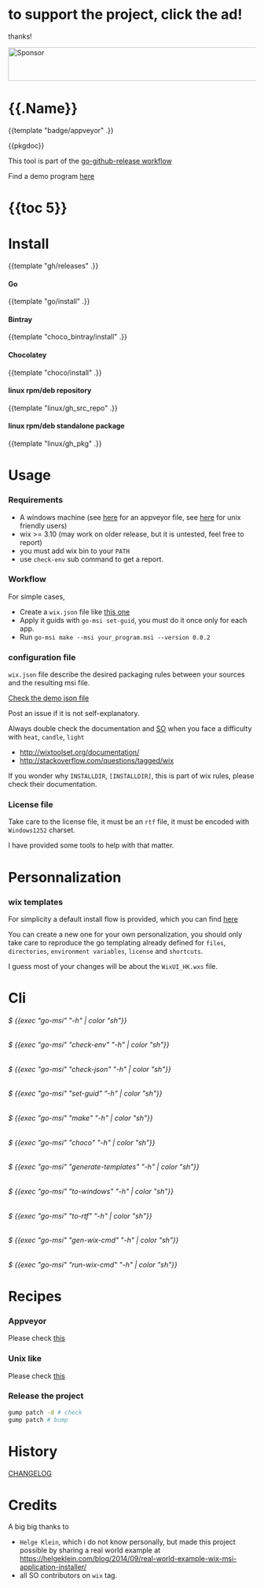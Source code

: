 
# to support the project, click the ad!

thanks!

<a href="https://app.codesponsor.io/link/aHBhB5M68Fescjjp9VC9TtJs/mh-cbon/go-msi" rel="nofollow"><img src="https://app.codesponsor.io/embed/aHBhB5M68Fescjjp9VC9TtJs/mh-cbon/go-msi.svg" style="width: 888px; height: 68px;" alt="Sponsor" /></a>

# {{.Name}}

{{template "badge/appveyor" .}}

{{pkgdoc}}

This tool is part of the [go-github-release workflow](https://github.com/mh-cbon/go-github-release)

Find a demo program [here](https://github.com/mh-cbon/go-msi/tree/master/testing/hello)

# {{toc 5}}

# Install

{{template "gh/releases" .}}

#### Go
{{template "go/install" .}}

#### Bintray
{{template "choco_bintray/install" .}}

#### Chocolatey
{{template "choco/install" .}}

#### linux rpm/deb repository
{{template "linux/gh_src_repo" .}}

#### linux rpm/deb standalone package
{{template "linux/gh_pkg" .}}

# Usage

### Requirements

- A windows machine (see [here](https://github.com/mh-cbon/go-msi/blob/master/appveyor-recipe.md) for an appveyor file, see [here](https://github.com/mh-cbon/go-msi/blob/master/unice-recipe.md) for unix friendly users)
- wix >= 3.10 (may work on older release, but it is untested, feel free to report)
- you must add wix bin to your `PATH`
- use `check-env` sub command to get a report.

### Workflow

For simple cases,

- Create a `wix.json` file like [this one](https://github.com/mh-cbon/go-msi/blob/master/wix.json)
- Apply it guids with `go-msi set-guid`, you must do it once only for each app.
- Run `go-msi make --msi your_program.msi --version 0.0.2`

### configuration file

`wix.json` file describe the desired packaging rules between your sources and the resulting msi file.

[Check the demo json file](https://github.com/mh-cbon/go-msi/blob/master/testing/hello/wix.json)

Post an issue if it is not self-explanatory.

Always double check the documentation and [SO](https://stackoverflow.com)
when you face a difficulty with `heat`, `candle`, `light`

- http://wixtoolset.org/documentation/
- http://stackoverflow.com/questions/tagged/wix

If you wonder why `INSTALLDIR`, `[INSTALLDIR]`, this is part of wix rules, please check their documentation.

### License file

Take care to the license file, it must be an `rtf` file, it must be encoded with `Windows1252` charset.

I have provided some tools to help with that matter.

# Personnalization

### wix templates

For simplicity a default install flow is provided, which you can find [here](https://github.com/mh-cbon/go-msi/tree/master/templates)

You can create a new one for your own personalization,
you should only take care to reproduce the go templating already
defined for `files`, `directories`, `environment variables`, `license` and `shortcuts`.

I guess most of your changes will be about the `WixUI_HK.wxs` file.

# Cli

###### $ {{exec "go-msi" "-h" | color "sh"}}

###### $ {{exec "go-msi" "check-env" "-h" | color "sh"}}

###### $ {{exec "go-msi" "check-json" "-h" | color "sh"}}

###### $ {{exec "go-msi" "set-guid" "-h" | color "sh"}}

###### $ {{exec "go-msi" "make" "-h" | color "sh"}}

###### $ {{exec "go-msi" "choco" "-h" | color "sh"}}

###### $ {{exec "go-msi" "generate-templates" "-h" | color "sh"}}

###### $ {{exec "go-msi" "to-windows" "-h" | color "sh"}}

###### $ {{exec "go-msi" "to-rtf" "-h" | color "sh"}}

###### $ {{exec "go-msi" "gen-wix-cmd" "-h" | color "sh"}}

###### $ {{exec "go-msi" "run-wix-cmd" "-h" | color "sh"}}

# Recipes

### Appveyor

Please check [this](https://github.com/mh-cbon/go-msi/blob/master/appveyor-recipe.md)

### Unix like

Please check [this](https://github.com/mh-cbon/go-msi/blob/master/unice-recipe.md)

### Release the project

```sh
gump patch -d # check
gump patch # bump
```

# History

[CHANGELOG](CHANGELOG.md)

# Credits

A big big thanks to

- `Helge Klein`, which i do not know personally, but made this project possible by sharing a real world example at
https://helgeklein.com/blog/2014/09/real-world-example-wix-msi-application-installer/
- all SO contributors on `wix` tag.
